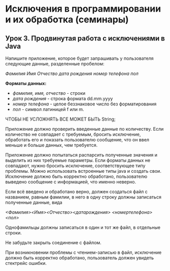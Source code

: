 # Исключения в программировании и их обработка (семинары)

## Урок 3. Продвинутая работа с исключениями в Java

Напишите приложение, которое будет запрашивать у пользователя следующие данные, разделенные пробелом:

_Фамилия Имя Отчество дата рождения номер телефона пол_

**Форматы данных:**

- _фамилия, имя, отчество_ - строки
- _дата рождения_ - строка формата dd.mm.yyyy
- _номер телефона_ - целое беззнаковое число без форматирования
- _пол_ - символ латиницей f или m.

ЧТОБЫ НЕ УСЛОЖНЯТЬ ВСЕ МОЖЕТ БЫТЬ String;

Приложение должно проверить введенные данные по количеству. Если количество не совпадает с требуемым, бросить
исключение, обработать его и показать пользователю сообщение, что он ввел меньше и больше данных, чем требуется.

Приложение должно попытаться распарсить полученные значения и выделить из них требуемые параметры. Если форматы данных
не совпадают, нужно бросить исключение, соответствующее типу проблемы. Можно использовать встроенные типы java и создать
свои. Исключение должно быть корректно обработано, пользователю выведено сообщение с информацией, что именно неверно.

Если всё введено и обработано верно, должен создаться файл с названием, равным фамилии, в него в одну строку должны
записаться полученные данные, вида

_<Фамилия><Имя><Отчество><датарождения> <номертелефона><пол>_

Однофамильцы должны записаться в один и тот же файл, в отдельные строки.

Не забудьте закрыть соединение с файлом.

При возникновении проблемы с чтением-записью в файл, исключение должно быть корректно обработано, пользователь должен
увидеть стектрейс ошибки.

